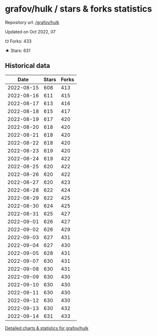 # grafov/hulk / stars & forks statistics

Repository url: [/grafov/hulk](https://github.com/grafov/hulk)

Updated on Oct 2022, 07

☋ Forks: 433

★ Stars: 631

## Historical data
| Date | Stars | Forks |
|------|-------|-------|
| 2022-08-15 | 608 | 413 | 
| 2022-08-16 | 611 | 415 | 
| 2022-08-17 | 613 | 416 | 
| 2022-08-18 | 615 | 417 | 
| 2022-08-19 | 617 | 420 | 
| 2022-08-20 | 618 | 420 | 
| 2022-08-21 | 618 | 420 | 
| 2022-08-22 | 618 | 420 | 
| 2022-08-23 | 619 | 420 | 
| 2022-08-24 | 619 | 422 | 
| 2022-08-25 | 620 | 422 | 
| 2022-08-26 | 620 | 422 | 
| 2022-08-27 | 620 | 423 | 
| 2022-08-28 | 622 | 424 | 
| 2022-08-29 | 622 | 425 | 
| 2022-08-30 | 624 | 425 | 
| 2022-08-31 | 625 | 427 | 
| 2022-09-01 | 626 | 427 | 
| 2022-09-02 | 626 | 429 | 
| 2022-09-03 | 627 | 431 | 
| 2022-09-04 | 627 | 430 | 
| 2022-09-05 | 628 | 431 | 
| 2022-09-07 | 630 | 431 | 
| 2022-09-08 | 630 | 431 | 
| 2022-09-09 | 630 | 430 | 
| 2022-09-10 | 630 | 430 | 
| 2022-09-11 | 630 | 430 | 
| 2022-09-12 | 630 | 430 | 
| 2022-09-13 | 630 | 432 | 
| 2022-09-14 | 631 | 433 | 


[Detailed charts & statistics for grafov/hulk](https://reviewgithub.com/rep/grafov/hulk)
